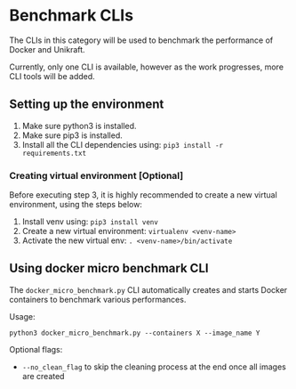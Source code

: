 # Benchmark CLIs

The CLIs in this category will be used to benchmark the performance of Docker and Unikraft.

Currently, only one CLI is available, however as the work progresses, more CLI tools will be added.

## Setting up the environment

1. Make sure python3 is installed.
2. Make sure pip3 is installed.
3. Install all the CLI dependencies using: `pip3 install -r requirements.txt`

### Creating virtual environment [Optional]

Before executing step 3, it is highly recommended to create a new virtual environment, using the steps below:

1. Install venv using: `pip3 install venv`
2. Create a new virtual environment: `virtualenv <venv-name>`
3. Activate the new virtual env: `. <venv-name>/bin/activate`

## Using docker micro benchmark CLI

The `docker_micro_benchmark.py` CLI automatically creates and starts Docker containers to benchmark various performances.

Usage:
```
python3 docker_micro_benchmark.py --containers X --image_name Y
```

Optional flags:
* `--no_clean_flag` to skip the cleaning process at the end once all images are created
